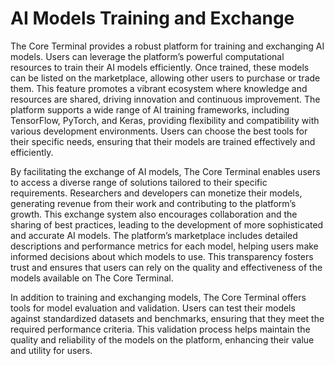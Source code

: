 # AI Models Training and Exchange

The Core Terminal provides a robust platform for training and exchanging AI models. Users can leverage the platform’s powerful computational resources to train their AI models efficiently. Once trained, these models can be listed on the marketplace, allowing other users to purchase or trade them. This feature promotes a vibrant ecosystem where knowledge and resources are shared, driving innovation and continuous improvement. The platform supports a wide range of AI training frameworks, including TensorFlow, PyTorch, and Keras, providing flexibility and compatibility with various development environments. Users can choose the best tools for their specific needs, ensuring that their models are trained effectively and efficiently.

By facilitating the exchange of AI models, The Core Terminal enables users to access a diverse range of solutions tailored to their specific requirements. Researchers and developers can monetize their models, generating revenue from their work and contributing to the platform’s growth. This exchange system also encourages collaboration and the sharing of best practices, leading to the development of more sophisticated and accurate AI models. The platform’s marketplace includes detailed descriptions and performance metrics for each model, helping users make informed decisions about which models to use. This transparency fosters trust and ensures that users can rely on the quality and effectiveness of the models available on The Core Terminal.

In addition to training and exchanging models, The Core Terminal offers tools for model evaluation and validation. Users can test their models against standardized datasets and benchmarks, ensuring that they meet the required performance criteria. This validation process helps maintain the quality and reliability of the models on the platform, enhancing their value and utility for users.
